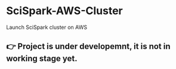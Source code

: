 # SciSpark-AWS-Cluster
Launch SciSpark cluster on AWS

## :point_right:  Project is under developemnt, it is not in working stage yet.


